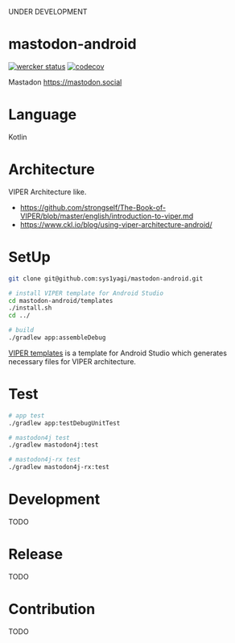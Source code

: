 
UNDER DEVELOPMENT

# mastodon-android

[![wercker status](https://app.wercker.com/status/f1349138cc7a3c6ba5275ee2136560ed/s/master "wercker status")](https://app.wercker.com/project/byKey/f1349138cc7a3c6ba5275ee2136560ed)
[![codecov](https://codecov.io/gh/sys1yagi/mastodon-android/branch/master/graph/badge.svg)](https://codecov.io/gh/sys1yagi/mastodon-android)

Mastadon  https://mastodon.social

# Language

Kotlin

# Architecture

VIPER Architecture like.

- https://github.com/strongself/The-Book-of-VIPER/blob/master/english/introduction-to-viper.md
- https://www.ckl.io/blog/using-viper-architecture-android/

# SetUp

```sh
git clone git@github.com:sys1yagi/mastodon-android.git

# install VIPER template for Android Studio
cd mastodon-android/templates
./install.sh
cd ../

# build
./gradlew app:assembleDebug
```

[VIPER templates](https://github.com/sys1yagi/mastodon-android/tree/master/templates) is a template for Android Studio which generates necessary files for VIPER architecture.

# Test

```sh
# app test
./gradlew app:testDebugUnitTest

# mastodon4j test
./gradlew mastodon4j:test

# mastodon4j-rx test
./gradlew mastodon4j-rx:test
```

# Development

TODO

# Release

TODO

# Contribution

TODO

